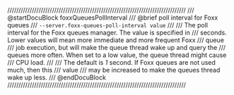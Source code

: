 ////////////////////////////////////////////////////////////////////////////////
/// @startDocuBlock foxxQueuesPollInterval
/// @brief poll interval for Foxx queues
/// `--server.foxx-queues-poll-interval value`
///
/// The poll interval for the Foxx queues manager. The value is specified in
/// seconds. Lower values will mean more immediate and more frequent Foxx
/// queue
/// job execution, but will make the queue thread wake up and query the
/// queues more often. When set to a low value, the queue thread might cause
/// CPU load.
///
/// The default is *1* second. If Foxx queues are not used much, then this
/// value
/// may be increased to make the queues thread wake up less.
/// @endDocuBlock
////////////////////////////////////////////////////////////////////////////////
